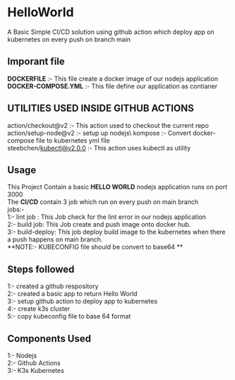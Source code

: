 # HelloWorld

A Basic Simple CI/CD solution using github action which deploy app on kubernetes on every push on branch main

## Imporant file

**DOCKERFILE** :- This file create a docker image of our nodejs application\
**DOCKER-COMPOSE.YML** :- This file define our application as contianer

## UTILITIES USED INSIDE GITHUB ACTIONS

action/checkout@v2 :- This action used to checkout the current repo\
action/setup-node@v2 :- setup up nodejs\ 
kompose :- Convert docker-compose file to kubernetes yml file\
steebchen/kubectl@v2.0.0 :- This action uses kubectl as utility


## Usage
This Project Contain a basic **HELLO WORLD** nodejs application runs on port 3000\
The **CI/CD** contain 3 job which run on every push on main branch\
jobs:-\
  1:- lint job : This Job check for the lint error in our  nodejs application\
  2:- build job: This Job create and push image onto docker hub.\
  3:- build-deploy: This job deploy build image to the kubernetes when there a push happens on main branch.\
**NOTE:- KUBECONFIG file should be convert to base64 **

## Steps followed

1:- created  a github respository\
2:- created a basic app to return Hello World\
3:- setup github action to deploy app to kubernetes\
4:- create k3s  cluster\
5:- copy kubeconfig file to base 64  format

## Components Used

1:- Nodejs\
2:- Github Actions\
3:- K3s Kubernetes
